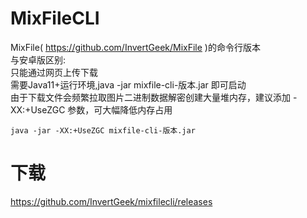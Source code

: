 # MixFileCLI
MixFile( https://github.com/InvertGeek/MixFile )的命令行版本 \
与安卓版区别: \
只能通过网页上传下载 \
需要Java11+运行环境,java -jar mixfile-cli-版本.jar 即可启动 \
由于下载文件会频繁拉取图片二进制数据解密创建大量堆内存，建议添加 -XX:+UseZGC 参数，可大幅降低内存占用
```
java -jar -XX:+UseZGC mixfile-cli-版本.jar
``` 

# 下载
https://github.com/InvertGeek/mixfilecli/releases
